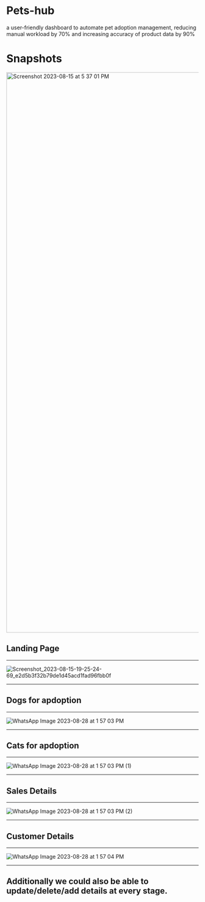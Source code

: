 # Pets-hub
 a user-friendly dashboard to automate pet adoption management, reducing manual workload by 70% and increasing accuracy of product data by 90%

 # Snapshots
 <img width="1470" alt="Screenshot 2023-08-15 at 5 37 01 PM" src="https://github.com/arcane77/Pets-hub/assets/96630482/8e363a26-08ad-47bf-b8ac-04af869f22f5">



## Landing Page
---
![Screenshot_2023-08-15-19-25-24-69_e2d5b3f32b79de1d45acd1fad96fbb0f](https://github.com/arcane77/Pets-hub/assets/96630482/c6ba46a8-4cf4-4bc8-99ba-099c8364d258)

---

## Dogs for apdoption
---
![WhatsApp Image 2023-08-28 at 1 57 03 PM](https://github.com/arcane77/Pets-hub/assets/96630482/5ac50b6e-c412-42cd-b400-69893b9b4635)

---

## Cats for apdoption
---
![WhatsApp Image 2023-08-28 at 1 57 03 PM (1)](https://github.com/arcane77/Pets-hub/assets/96630482/bc588c6f-ca82-4c77-8f15-6767d0f7f9f7)

---

## Sales Details
---
![WhatsApp Image 2023-08-28 at 1 57 03 PM (2)](https://github.com/arcane77/Pets-hub/assets/96630482/a861efda-753e-4566-bcaa-12ae967c8951)

---

## Customer Details
---
![WhatsApp Image 2023-08-28 at 1 57 04 PM](https://github.com/arcane77/Pets-hub/assets/96630482/05720b37-891f-4e42-98ca-6bd6ceb46204)

---
## Additionally we could also be able to update/delete/add details at every stage.
